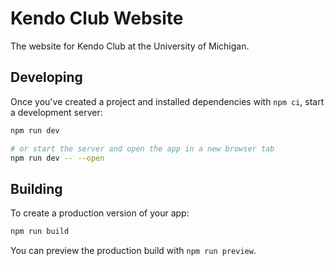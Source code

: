 # Kendo Club Website

The website for Kendo Club at the University of Michigan.

## Developing

Once you've created a project and installed dependencies with `npm ci`, start a development server:

```bash
npm run dev

# or start the server and open the app in a new browser tab
npm run dev -- --open
```

## Building

To create a production version of your app:

```bash
npm run build
```

You can preview the production build with `npm run preview`.
